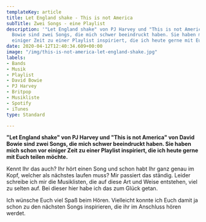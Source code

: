 ```yaml
---
templateKey: article
title: Let England shake - This is not America
subTitle: Zwei Songs - eine Playlist
description: '"Let England shake" von PJ Harvey und "This is not America" von David
  Bowie sind zwei Songs, die mich schwer beeindruckt haben. Sie haben mich schon vor
  einiger Zeit zu einer Playlist inspiriert, die ich heute gerne mit Euch teilen möchte.'
date: 2020-04-12T12:40:34.609+00:00
image: "/img/this-is-not-america-let-england-shake.jpg"
labels:
- Bands
- Musik
- Playlist
- David Bowie
- PJ Harvey
- Britpop
- Musikliste
- Spotify
- iTunes
type: Standard

---
```

**"Let England shake" von PJ Harvey und "This is not America" von David Bowie sind zwei Songs, die mich schwer beeindruckt haben. Sie haben mich schon vor einiger Zeit zu einer Playlist inspiriert, die ich heute gerne mit Euch teilen möchte.**

Kennt Ihr das auch? Ihr hört einen Song und schon habt Ihr ganz genau im Kopf, welcher als nächstes laufen muss? Mir passiert das ständig. Leider schreibe ich mir die Musiklisten, die auf diese Art und Weise entstehen, viel zu selten auf. Bei dieser hier habe ich das zum Glück getan.

Ich wünsche Euch viel Spaß beim Hören. Vielleicht konnte ich Euch damit ja schon zu den nächsten Songs inspirieren, die ihr im Anschluss hören werdet.

<Playlist
  spotify="2gG0GNALKrYwbNhkxx8Q3R"
  itunes="let-england-shake-this-is-not-america/pl.u-krLLtv3dBdD"
/>